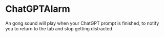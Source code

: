 # ChatGPTAlarm
An gong sound will play when your ChatGPT prompt is finished, to notify you to return to the tab and stop getting distracted
